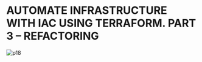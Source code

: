 # AUTOMATE INFRASTRUCTURE WITH IAC USING TERRAFORM. PART 3 – REFACTORING

![p18](./images/p18.PNG)


